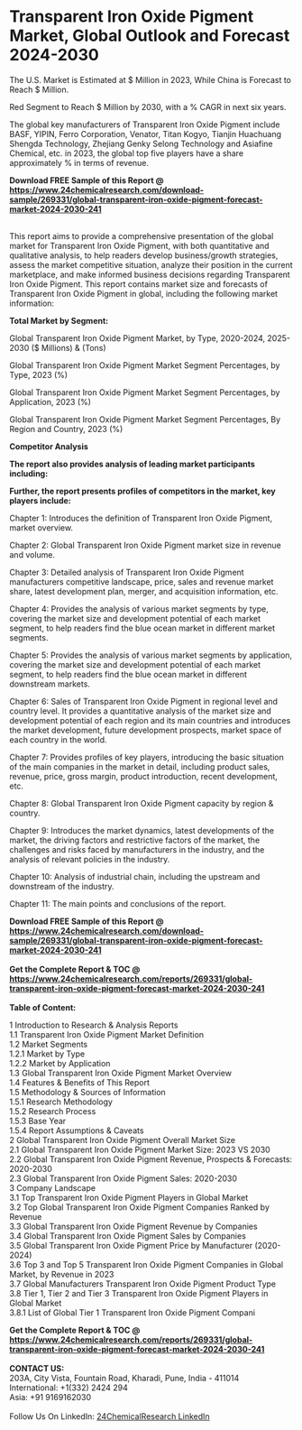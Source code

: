 <h1>Transparent Iron Oxide Pigment Market, Global Outlook and Forecast 2024-2030</h1><p>
The U.S. Market is Estimated at $ Million in 2023, While China is Forecast to Reach $ Million.</p><p>
Red Segment to Reach $ Million by 2030, with a % CAGR in next six years.</p><p>
The global key manufacturers of Transparent Iron Oxide Pigment include BASF, YIPIN, Ferro Corporation, Venator, Titan Kogyo, Tianjin Huachuang Shengda Technology, Zhejiang Genky Selong Technology and Asiafine Chemical, etc. in 2023, the global top five players have a share approximately % in terms of revenue.</p><div><b>Download FREE Sample of this Report @ 
            <a href="https://www.24chemicalresearch.com/download-sample/269331/global-transparent-iron-oxide-pigment-forecast-market-2024-2030-241">
            https://www.24chemicalresearch.com/download-sample/269331/global-transparent-iron-oxide-pigment-forecast-market-2024-2030-241</a></b></div><br><p>
This report aims to provide a comprehensive presentation of the global market for Transparent Iron Oxide Pigment, with both quantitative and qualitative analysis, to help readers develop business/growth strategies, assess the market competitive situation, analyze their position in the current marketplace, and make informed business decisions regarding Transparent Iron Oxide Pigment. This report contains market size and forecasts of Transparent Iron Oxide Pigment in global, including the following market information:
</p><p>
<strong>Total Market by Segment:</strong></p><p>
Global Transparent Iron Oxide Pigment Market, by Type, 2020-2024, 2025-2030 ($ Millions) &amp; (Tons)</p><p>
Global Transparent Iron Oxide Pigment Market Segment Percentages, by Type, 2023 (%)</p><p>
</p><p>
Global Transparent Iron Oxide Pigment Market Segment Percentages, by Application, 2023 (%)</p><p>
</p><p>
Global Transparent Iron Oxide Pigment Market Segment Percentages, By Region and Country, 2023 (%)</p><p>
</p><p>
<strong>Competitor Analysis</strong></p><p>
<strong>The report also provides analysis of leading market participants including:</strong></p><p>
</p><p>
<strong>Further, the report presents profiles of competitors in the market, key players include:</strong></p><p>
</p><p>
Chapter 1: Introduces the definition of Transparent Iron Oxide Pigment, market overview.</p><p>
Chapter 2: Global Transparent Iron Oxide Pigment market size in revenue and volume.</p><p>
Chapter 3: Detailed analysis of Transparent Iron Oxide Pigment manufacturers competitive landscape, price, sales and revenue market share, latest development plan, merger, and acquisition information, etc.</p><p>
Chapter 4: Provides the analysis of various market segments by type, covering the market size and development potential of each market segment, to help readers find the blue ocean market in different market segments.</p><p>
Chapter 5: Provides the analysis of various market segments by application, covering the market size and development potential of each market segment, to help readers find the blue ocean market in different downstream markets.</p><p>
Chapter 6: Sales of Transparent Iron Oxide Pigment in regional level and country level. It provides a quantitative analysis of the market size and development potential of each region and its main countries and introduces the market development, future development prospects, market space of each country in the world.</p><p>
Chapter 7: Provides profiles of key players, introducing the basic situation of the main companies in the market in detail, including product sales, revenue, price, gross margin, product introduction, recent development, etc.</p><p>
Chapter 8: Global Transparent Iron Oxide Pigment capacity by region &amp; country.</p><p>
Chapter 9: Introduces the market dynamics, latest developments of the market, the driving factors and restrictive factors of the market, the challenges and risks faced by manufacturers in the industry, and the analysis of relevant policies in the industry.</p><p>
Chapter 10: Analysis of industrial chain, including the upstream and downstream of the industry.</p><p>
Chapter 11: The main points and conclusions of the report.</p><div><b>Download FREE Sample of this Report @ 
            <a href="https://www.24chemicalresearch.com/download-sample/269331/global-transparent-iron-oxide-pigment-forecast-market-2024-2030-241">
            https://www.24chemicalresearch.com/download-sample/269331/global-transparent-iron-oxide-pigment-forecast-market-2024-2030-241</a></b></div><br><div><b>Get the Complete Report & TOC @ 
            <a href="https://www.24chemicalresearch.com/reports/269331/global-transparent-iron-oxide-pigment-forecast-market-2024-2030-241">
            https://www.24chemicalresearch.com/reports/269331/global-transparent-iron-oxide-pigment-forecast-market-2024-2030-241</a></b></div><br>
            <b>Table of Content:</b><p>1 Introduction to Research & Analysis Reports<br />
    1.1 Transparent Iron Oxide Pigment Market Definition<br />
    1.2 Market Segments<br />
        1.2.1 Market by Type<br />
        1.2.2 Market by Application<br />
    1.3 Global Transparent Iron Oxide Pigment Market Overview<br />
    1.4 Features & Benefits of This Report<br />
    1.5 Methodology & Sources of Information<br />
        1.5.1 Research Methodology<br />
        1.5.2 Research Process<br />
        1.5.3 Base Year<br />
        1.5.4 Report Assumptions & Caveats<br />
2 Global Transparent Iron Oxide Pigment Overall Market Size<br />
    2.1 Global Transparent Iron Oxide Pigment Market Size: 2023 VS 2030<br />
    2.2 Global Transparent Iron Oxide Pigment Revenue, Prospects & Forecasts: 2020-2030<br />
    2.3 Global Transparent Iron Oxide Pigment Sales: 2020-2030<br />
3 Company Landscape<br />
    3.1 Top Transparent Iron Oxide Pigment Players in Global Market<br />
    3.2 Top Global Transparent Iron Oxide Pigment Companies Ranked by Revenue<br />
    3.3 Global Transparent Iron Oxide Pigment Revenue by Companies<br />
    3.4 Global Transparent Iron Oxide Pigment Sales by Companies<br />
    3.5 Global Transparent Iron Oxide Pigment Price by Manufacturer (2020-2024)<br />
    3.6 Top 3 and Top 5 Transparent Iron Oxide Pigment Companies in Global Market, by Revenue in 2023<br />
    3.7 Global Manufacturers Transparent Iron Oxide Pigment Product Type<br />
    3.8 Tier 1, Tier 2 and Tier 3 Transparent Iron Oxide Pigment Players in Global Market<br />
        3.8.1 List of Global Tier 1 Transparent Iron Oxide Pigment Compani</p><div><b>Get the Complete Report & TOC @ 
            <a href="https://www.24chemicalresearch.com/reports/269331/global-transparent-iron-oxide-pigment-forecast-market-2024-2030-241">
            https://www.24chemicalresearch.com/reports/269331/global-transparent-iron-oxide-pigment-forecast-market-2024-2030-241</a></b></div><br><b>CONTACT US:</b><br>
            203A, City Vista, Fountain Road, Kharadi, Pune, India - 411014<br>
            International: +1(332) 2424 294<br>
            Asia: +91 9169162030 <br><br>
            Follow Us On LinkedIn: <a href="https://www.linkedin.com/company/24chemicalresearch/">24ChemicalResearch LinkedIn</a>